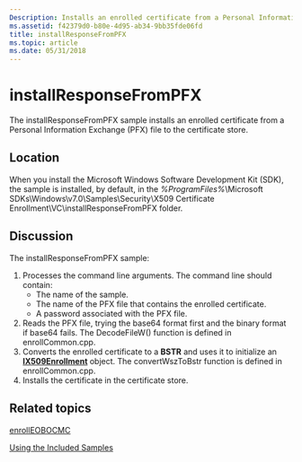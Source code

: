 ```yaml
---
Description: Installs an enrolled certificate from a Personal Information Exchange (PFX) file to the certificate store.
ms.assetid: f42379d0-b80e-4d95-ab34-9bb35fde06fd
title: installResponseFromPFX
ms.topic: article
ms.date: 05/31/2018
---
```


# installResponseFromPFX

The installResponseFromPFX sample installs an enrolled certificate from a Personal Information Exchange (PFX) file to the certificate store.

## Location

When you install the Microsoft Windows Software Development Kit (SDK), the sample is installed, by default, in the *%ProgramFiles%*\\Microsoft SDKs\\Windows\\v7.0\\Samples\\Security\\X509 Certificate Enrollment\\VC\\installResponseFromPFX folder.

## Discussion

The installResponseFromPFX sample:

1.  Processes the command line arguments. The command line should contain:
    -   The name of the sample.
    -   The name of the PFX file that contains the enrolled certificate.
    -   A password associated with the PFX file.
2.  Reads the PFX file, trying the base64 format first and the binary format if base64 fails. The DecodeFileW() function is defined in enrollCommon.cpp.
3.  Converts the enrolled certificate to a **BSTR** and uses it to initialize an [**IX509Enrollment**](/windows/desktop/api/CertEnroll/nn-certenroll-ix509enrollment) object. The convertWszToBstr function is defined in enrollCommon.cpp.
4.  Installs the certificate in the certificate store.

## Related topics

<dl> <dt>

[enrollEOBOCMC](enrolleobocmc.md)
</dt> <dt>

[Using the Included Samples](using-the-included-samples.md)
</dt> </dl>

 

 



